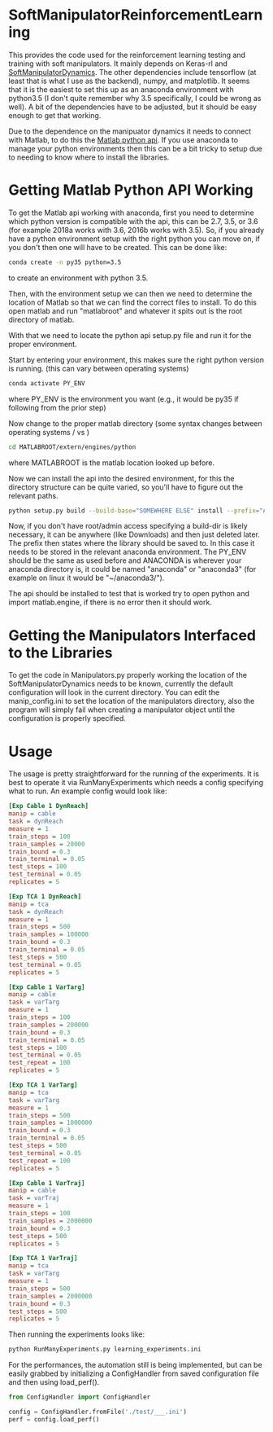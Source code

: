 # SoftManipulatorReinforcementLearning

This provides the code used for the reinforcement learning testing and training with soft manipulators. It mainly depends on Keras-rl and [SoftManipulatorDynamics](https://github.com/BenPski/SoftManipulatorDynamics). The other dependencies include tensorflow (at least that is what I use as the backend), numpy, and matplotlib. It seems that it is the easiest to set this up as an anaconda environment with python3.5 (I don't quite remember why 3.5 specifically, I could be wrong as well). A bit of the dependencies have to be adjusted, but it should be easy enough to get that working.

Due to the dependence on the manipuator dynamics it needs to connect with Matlab, to do this the [Matlab python api](https://www.mathworks.com/help/matlab/matlab-engine-for-python.html). If you use anaconda to manage your python environments then this can be a bit tricky to setup due to needing to know where to install the libraries.

# Getting Matlab Python API Working

To get the Matlab api working with anaconda, first you need to determine which python version is compatible with the api, this can be 2.7, 3.5, or 3.6 (for example 2018a works with 3.6, 2016b works with 3.5). So, if you already have a python environment setup with the right python you can move on, if you don't then one will have to be created. This can be done like:
```bash
conda create -n py35 python=3.5
```
to create an environment with python 3.5.

Then, with the environment setup we can then we need to determine the location of Matlab so that we can find the correct files to install. To do this open matlab and run "matlabroot" and whatever it spits out is the root directory of matlab. 

With that we need to locate the python api setup.py file and run it for the proper environment.

Start by entering your environment, this makes sure the right python version is running. (this can vary between operating systems)
```bash
conda activate PY_ENV
```
where PY_ENV is the environment you want (e.g., it would be py35 if following from the prior step)

Now change to the proper matlab directory (some syntax changes between operating systems / vs \)
```bash
cd MATLABROOT/extern/engines/python
```
where MATLABROOT is the matlab location looked up before.

Now we can install the api into the desired environment, for this the directory structure can be quite varied, so you'll have to figure out the relevant paths.
```bash
python setup.py build --build-base="SOMEWHERE ELSE" install --prefix="ANACONDA/envs/PY_ENV"
```
Now, if you don't have root/admin access specifying a build-dir is likely necessary, it can be anywhere (like Downloads) and then just deleted later. The prefix then states where the library should be saved to. In this case it needs to be stored in the relevant anaconda environment. The PY_ENV should be the same as used before and ANACONDA is wherever your anaconda directory is, it could be named "anaconda" or "anaconda3" (for example on linux it would be "~/anaconda3/").

The api should be installed to test that is worked try to open python and import matlab.engine, if there is no error then it should work.

# Getting the Manipulators Interfaced to the Libraries
To get the code in Manipulators.py properly working the location of the SoftManipulatorDynamics needs to be known, currently the default configuration will look in the current directory. You can edit the manip_config.ini to set the location of the manipulators directory, also the program will simply fail when creating a manipulator object until the configuration is properly specified.

# Usage
The usage is pretty straightforward for the running of the experiments. It is best to operate it via RunManyExperiments which needs a config specifying what to run. An example config would look like:
```ini
[Exp Cable 1 DynReach]
manip = cable
task = dynReach
measure = 1
train_steps = 100
train_samples = 20000
train_bound = 0.3
train_terminal = 0.05
test_steps = 100
test_terminal = 0.05
replicates = 5

[Exp TCA 1 DynReach]
manip = tca
task = dynReach
measure = 1
train_steps = 500
train_samples = 100000
train_bound = 0.3
train_terminal = 0.05
test_steps = 500
test_terminal = 0.05
replicates = 5

[Exp Cable 1 VarTarg]
manip = cable
task = varTarg
measure = 1
train_steps = 100
train_samples = 200000
train_bound = 0.3
train_terminal = 0.05
test_steps = 100
test_terminal = 0.05
test_repeat = 100
replicates = 5

[Exp TCA 1 VarTarg]
manip = tca
task = varTarg
measure = 1
train_steps = 500
train_samples = 1000000
train_bound = 0.3
train_terminal = 0.05
test_steps = 500
test_terminal = 0.05
test_repeat = 100
replicates = 5

[Exp Cable 1 VarTraj]
manip = cable
task = varTraj
measure = 1
train_steps = 100
train_samples = 2000000
train_bound = 0.3
test_steps = 500
replicates = 5

[Exp TCA 1 VarTraj]
manip = tca
task = varTarg
measure = 1
train_steps = 500
train_samples = 2000000
train_bound = 0.3
test_steps = 500
replicates = 5
```

Then running the experiments looks like:
```bash
python RunManyExperiments.py learning_experiments.ini
```

For the performances, the automation still is being implemented, but can be easily grabbed by initializing a ConfigHandler from saved configuration file and then using load_perf().

```python
from ConfigHandler import ConfigHandler

config = ConfigHandler.fromFile('./test/___.ini')
perf = config.load_perf()
```
